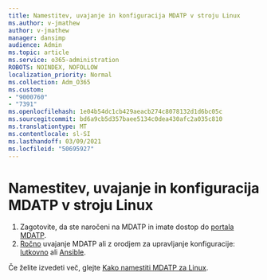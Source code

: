 ```yaml
---
title: Namestitev, uvajanje in konfiguracija MDATP v stroju Linux
ms.author: v-jmathew
author: v-jmathew
manager: dansimp
audience: Admin
ms.topic: article
ms.service: o365-administration
ROBOTS: NOINDEX, NOFOLLOW
localization_priority: Normal
ms.collection: Adm_O365
ms.custom:
- "9000760"
- "7391"
ms.openlocfilehash: 1e04b54dc1cb429aeacb274c8078132d1d6bc05c
ms.sourcegitcommit: bd6a9cb5d357baee5134c0dea430afc2a035c810
ms.translationtype: MT
ms.contentlocale: sl-SI
ms.lasthandoff: 03/09/2021
ms.locfileid: "50695927"
---
```

# <a name="install-deploy-and-configure-mdatp-on-a-linux-machine"></a>Namestitev, uvajanje in konfiguracija MDATP v stroju Linux

1. Zagotovite, da ste naročeni na MDATP in imate dostop do [portala MDATP](https://go.microsoft.com/fwlink/?linkid=2144512).
2. [Ročno](https://go.microsoft.com/fwlink/?linkid=2144809) uvajanje MDATP ali z orodjem za upravljanje konfiguracije: [lutkovno](https://go.microsoft.com/fwlink/?linkid=2144715) ali [Ansible](https://go.microsoft.com/fwlink/?linkid=2144716).

Če želite izvedeti več, glejte [Kako namestiti MDATP za Linux](https://go.microsoft.com/fwlink/?linkid=2144717).
